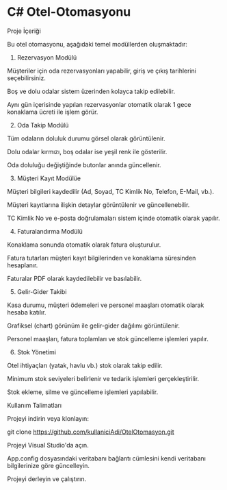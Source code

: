 # C# Otel-Otomasyonu
Proje İçeriği

Bu otel otomasyonu, aşağıdaki temel modüllerden oluşmaktadır:

1. Rezervasyon Modülü

Müşteriler için oda rezervasyonları yapabilir, giriş ve çıkış tarihlerini seçebilirsiniz.

Boş ve dolu odalar sistem üzerinden kolayca takip edilebilir.

Aynı gün içerisinde yapılan rezervasyonlar otomatik olarak 1 gece konaklama ücreti ile işlem görür.

2. Oda Takip Modülü

Tüm odaların doluluk durumu görsel olarak görüntülenir.

Dolu odalar kırmızı, boş odalar ise yeşil renk ile gösterilir.

Oda doluluğu değiştiğinde butonlar anında güncellenir.

3. Müşteri Kayıt Modülüe

Müşteri bilgileri kaydedilir (Ad, Soyad, TC Kimlik No, Telefon, E-Mail, vb.).

Müşteri kayıtlarına ilişkin detaylar görüntülenir ve güncellenebilir.

TC Kimlik No ve e-posta doğrulamaları sistem içinde otomatik olarak yapılır.

4. Faturalandırma Modülü

Konaklama sonunda otomatik olarak fatura oluşturulur.

Fatura tutarları müşteri kayıt bilgilerinden ve konaklama süresinden hesaplanır.

Faturalar PDF olarak kaydedilebilir ve basılabilir.

5. Gelir-Gider Takibi
   
Kasa durumu, müşteri ödemeleri ve personel maaşları otomatik olarak hesaba katılır.

Grafiksel (chart) görünüm ile gelir-gider dağılımı görüntülenir.

Personel maaşları, fatura toplamları ve stok güncelleme işlemleri yapılır.

6. Stok Yönetimi

Otel ihtiyaçları (yatak, havlu vb.) stok olarak takip edilir.

Minimum stok seviyeleri belirlenir ve tedarik işlemleri gerçekleştirilir.

Stok ekleme, silme ve güncelleme işlemleri yapılabilir.

Kullanım Talimatları

Projeyi indirin veya klonlayın:

git clone https://github.com/kullaniciAdi/OtelOtomasyon.git

Projeyi Visual Studio'da açın.

App.config dosyasındaki veritabanı bağlantı cümlesini kendi veritabanı bilgilerinize göre güncelleyin.

Projeyi derleyin ve çalıştırın.
